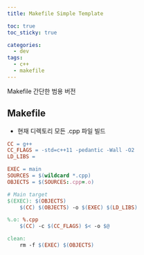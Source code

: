 ```yaml
---
title: Makefile Simple Template

toc: true
toc_sticky: true

categories:
  - dev
tags:
  - c++
  - makefile
---
```



Makefile 간단한 범용 버전 

## Makefile
- 현재 디렉토리 모든 .cpp 파일 빌드

```makefile
CC = g++
CC_FLAGS = -std=c++11 -pedantic -Wall -O2 
LD_LIBS = 

EXEC = main
SOURCES = $(wildcard *.cpp)
OBJECTS = $(SOURCES:.cpp=.o)

# Main target
$(EXEC): $(OBJECTS)
	$(CC) $(OBJECTS) -o $(EXEC) $(LD_LIBS)

%.o: %.cpp
	$(CC) -c $(CC_FLAGS) $< -o $@

clean:
	rm -f $(EXEC) $(OBJECTS)
```
	
